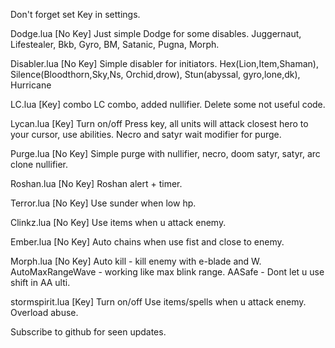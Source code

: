 

Don't forget set Key in settings.

Dodge.lua
[No Key]
Just simple Dodge for some disables. 
Juggernaut, Lifestealer, Bkb, Gyro, BM, Satanic, Pugna, Morph.

Disabler.lua
[No Key]
Simple disabler for initiators.
Hex(Lion,Item,Shaman), Silence(Bloodthorn,Sky,Ns, Orchid,drow), Stun(abyssal, gyro,lone,dk), Hurricane

LC.lua
[Key] combo
LC combo, added nullifier. Delete some not useful code.

Lycan.lua
[Key] Turn on/off
Press key, all units will attack closest hero to your cursor, use abilities.
Necro and satyr wait modifier for purge.

Purge.lua
[No Key]
Simple purge with nullifier, necro, doom satyr, satyr, arc clone nullifier.

Roshan.lua
[No Key]
Roshan alert + timer.

Terror.lua
[No Key]
Use sunder when low hp.

Clinkz.lua
[No Key]
Use items when u attack enemy.

Ember.lua
[No Key]
Auto chains when use fist and close to enemy.

Morph.lua
[No Key]
Auto kill - kill enemy with e-blade and W.
AutoMaxRangeWave - working like max blink range.
AASafe - Dont let u use shift in AA ulti.

stormspirit.lua
[Key] Turn on/off
Use items/spells when u attack enemy. Overload abuse.

Subscribe to github for seen updates.
